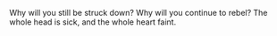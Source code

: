 Why will you still be struck down? Why will you continue to rebel? The whole head is sick, and the whole heart faint.

